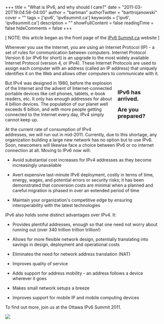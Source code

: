 +++
title = "What is IPv6, and why should I care?"
date = "2011-03-20T19:04:58-04:00"
author = "bartman"
authorTwitter = "barttrojanowski"
cover = ""
tags = ['ipv6', 'ipv6summit.ca']
keywords = ['ipv6', 'ipv6summit.ca']
description = ""
showFullContent = false
readingTime = false
hideComments = false
+++

[ NOTE: this article began as the front page of the [IPv6 Summit.ca](http://ipv6summit.ca) website ]



Whenever you use the Internet, you are using an Internet Protocol (IP) - a set of rules for communication between computers. Internet Protocol Version 6 (or IPv6 for short) is an upgrade to the most widely available Internet Protocol (version 4, or IPv4).  These Internet Protocols are used to assign each computer with an address (called an IP address) that uniquely identifies it on the Web and allows other computers to communicate with it. 



<!--more-->



<div style="float: right; width: 10em; padding: 1em 0 1em 1em;">

<b><font size=+1>IPv6 has arrived.</br>

Are you prepared?</font></b>

</div>



But IPv4 was designed in 1980, before the explosion of the Internet and the advent of Internet-connected portable devices like cell phones, tablets, e-book readers, etc.  It only has enough addresses for about 4 billion devices.  The population of our planet well exceeds 6 billion, and with more people getting connected to the Internet every day, IPv4 simply cannot keep up. 



At the current rate of consumption of IPv4 addresses, we will run out in mid-2011.  Currently, due to this shortage, any organization building a large new network has no option but to use IPv6.  Soon, newcomers will likewise face a choice between IPv6 or no internet connection at all.  Moving to IPv6 now will:



 - Avoid substantial cost increases for IPv4 addresses as they become increasingly unavailable

 - Avert expensive last-minute IPv6 deployment, costly in terms of time, energy, wages, and potential errors or security risks; it has been demonstrated that conversion costs are minimal when a planned and careful migration is phased in over an extended period of time

 - Maintain your organization's competitive edge by ensuring interoperability with the latest technologies</li>





IPv6 also holds some distinct advantages over IPv4.  It:



 - Provides plentiful addresses, enough so that one need not worry about running out (over 340 trillion trillion trillion!)

 - Allows for more flexible network design, potentially translating into savings in design, deployment and operational costs

 - Eliminates the need for network address translation (NAT)

 - Improves quality of service

 - Adds support for address mobility - an address follows a device wherever it goes

 - Makes small network setups a breeze

 - Improves support for mobile IP and mobile computing devices



To find out more, join us at the Ottawa IPv6 Summit 2011.



<a href=http://ipv6summit.ca><img src=http://ipv6summit.ca/public/conferences/1/pageHeaderTitleImage_en_US.png></a>
